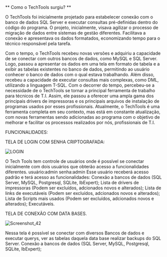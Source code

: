 **      Como o TechTools surgiu?   **

O TechTools foi inicialmente projetado para estabelecer conexão com o banco de dados SQL Server e executar consultas pré-definidas dentro do código do programa.
O projeto, inicialmente, visava agilizar o processo de migração de dados entre sistemas de gestão diferentes. Facilitava a conexão e apresentava os dados formatados, 
economizando tempo para o técnico responsável pela tarefa.

Com o tempo, o TechTools recebeu novas versões e adquiriu a capacidade de se conectar com outros bancos de dados, como MySQL e SQL Server. 
Logo, passou a apresentar os dados em uma tela em formato de tabela e a exibir as tabelas existentes no banco de dados, permitindo ao usuário conhecer o banco de dados com o qual estava trabalhando. 
Além disso, recebeu a capacidade de executar consultas mais complexas, como DML, utilizando a linguagem T-SQL.
Com o decorrer do tempo, percebeu-se a necessidade de o TechTools se tornar a principal ferramenta de trabalho para técnicos de T.I. 
Assim, ele passou a oferecer uma ampla gama dos principais drivers de impressoras e os principais arquivos de instalação de programas usados por esses profissionais.
Atualmente, o TechTools é uma ferramenta completa em seu contexto, mas está em constante atualização, com novas ferramentas sendo adicionadas ao programa com o objetivo de melhorar
e facilitar os processos realizados por nós, profissionais de T.I.

FUNCIONALIDADES:


TELA DE LOGIN COM SENHA CRIPTOGRAFADA:

![LOGIN](https://github.com/EduardoFerreira22/Tech_Tools/assets/104332245/759e38e3-8789-420d-beef-27d645885924)

O Tech Tools tem controle de usuários onde é possível se conectar inicialmente com dois usuários que obterão acesso a funcionalidades diferentes.
usuário:admin 
senha:admin 
Esse usuário receberá acesso padrão e terá acesso as funcionalidades:
Conexão a bancos de dados (SQL Server, MySQL, Postgresql, SQLite, IbExpert);
Lista de drivers de impressoras (Podem ser excluídos, adcionados novos e alterados);
Lista de links de executáveis (Podem ser excluídos, adcionados novos e alterados);
Lista de Scripts mais usados (Podem ser excluídos, adcionados novos e alterados);
Executáveis.


TELA DE CONEXÃO COM DATA BASES.

![Screenshot_42](https://github.com/EduardoFerreira22/Tech_Tools/assets/104332245/4ef9aa2b-9e65-471e-a4c0-950eed65961b)

Nessa tela é possível se conectar com diversos Bancos de dados e executar querys, ver as tabelas daquela data base realizar backups do SQL Server.
Conexão a bancos de dados (SQL Server, MySQL, Postgresql, SQLite, IbExpert);
